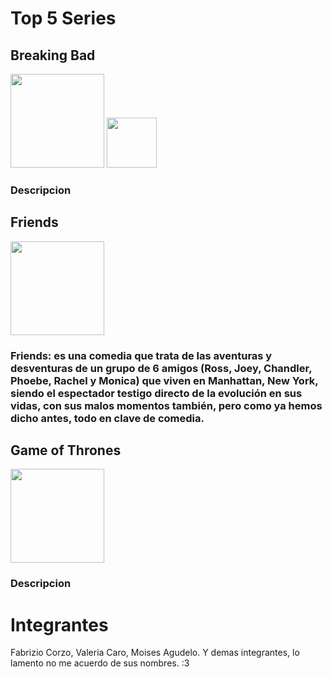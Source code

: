 <h1>Top 5 Series</h1>

<h2>Breaking Bad</h2>
<img src="https://c.tenor.com/XyqAngSRH08AAAAM/drag-medicine.gif" width="150px" padding="2px">
<img src="https://es.web.img3.acsta.net/pictures/18/04/04/22/52/3191575.jpg" width="80px">
<h3>Descripcion</h3>
<h2>Friends</h2>
<img src="https://cdn.hobbyconsolas.com/sites/navi.axelspringer.es/public/styles/1200/public/media/image/2016/07/poster-friends.jpg?itok=fLzwNnjz" width="150px">
<h3>Friends: es una comedia que trata de las aventuras y desventuras de un grupo de 6 amigos (Ross, Joey, Chandler, Phoebe, Rachel y Monica) que viven en Manhattan, New York, siendo el espectador testigo directo de la evolución en sus vidas, con sus malos momentos también, pero como ya hemos dicho antes, todo en clave de comedia.</h3>
<h2>Game of Thrones</h2>
<img src="https://m.media-amazon.com/images/M/MV5BYTRiNDQwYzAtMzVlZS00NTI5LWJjYjUtMzkwNTUzMWMxZTllXkEyXkFqcGdeQXVyNDIzMzcwNjc@._V1_.jpg" width="150px">
<h3>Descripcion</h3>



# Integrantes
Fabrizio Corzo, Valeria Caro, Moises Agudelo. Y demas integrantes, lo lamento no me acuerdo de sus nombres. :3
